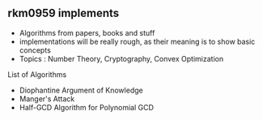## rkm0959 implements

- Algorithms from papers, books and stuff
- implementations will be really rough, as their meaning is to show basic concepts
- Topics : Number Theory, Cryptography, Convex Optimization



List of Algorithms

- Diophantine Argument of Knowledge
- Manger's Attack
- Half-GCD Algorithm for Polynomial GCD
